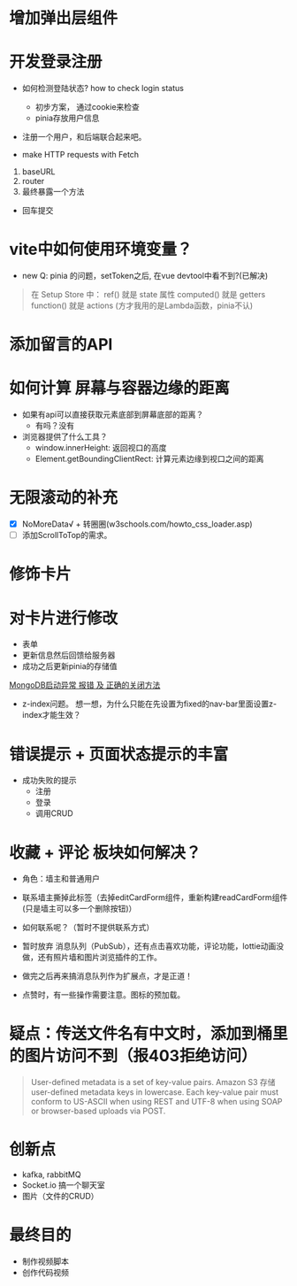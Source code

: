# 增加弹出层组件

# 开发登录注册
- 如何检测登陆状态? how to check login status
    - 初步方案， 通过cookie来检查
    - pinia存放用户信息
- 注册一个用户，和后端联合起来吧。

- make HTTP requests with Fetch
1. baseURL
2. router
3. 最终暴露一个方法
- 回车提交

# vite中如何使用环境变量？

- new Q: pinia 的问题，setToken之后, 在vue devtool中看不到?(已解决)
> 在 Setup Store 中：
> ref() 就是 state 属性
> computed() 就是 getters
> function() 就是 actions  (方才我用的是Lambda函数，pinia不认)

# 添加留言的API


# 如何计算 屏幕与容器边缘的距离
- 如果有api可以直接获取元素底部到屏幕底部的距离？
    - 有吗？没有
- 浏览器提供了什么工具？
    - window.innerHeight: 返回视口的高度
    - Element.getBoundingClientRect: 计算元素边缘到视口之间的距离

# 无限滚动的补充
- [x] NoMoreData√ + 转圈圈(w3schools.com/howto_css_loader.asp)
- [ ] 添加ScrollToTop的需求。

# 修饰卡片

# 对卡片进行修改
- 表单
- 更新信息然后回馈给服务器
- 成功之后更新pinia的存储值

[MongoDB启动异常 报错 及 正确的关闭方法](https://blog.csdn.net/Algorithmguy/article/details/81977483)

- z-index问题。
想一想，为什么只能在先设置为fixed的nav-bar里面设置z-index才能生效？

# 错误提示 + 页面状态提示的丰富
- 成功失败的提示
    - 注册
    - 登录
    - 调用CRUD
# 收藏 + 评论 板块如何解决？
- 角色：墙主和普通用户
- 联系墙主撕掉此标签（去掉editCardForm组件，重新构建readCardForm组件(只是墙主可以多一个删除按钮)）
- 如何联系呢？（暂时不提供联系方式）
- 暂时放弃 消息队列（PubSub），还有点击喜欢功能，评论功能，lottie动画没做，还有照片墙和图片浏览插件的工作。
- 做完之后再来搞消息队列作为扩展点，才是正道！

- 点赞时，有一些操作需要注意。图标的预加载。

# 疑点：传送文件名有中文时，添加到桶里的图片访问不到（报403拒绝访问）
> User-defined metadata is a set of key-value pairs. Amazon S3 存储 user-defined metadata keys in lowercase. Each key-value pair must conform to US-ASCII when using REST and UTF-8 when using SOAP or browser-based uploads via POST.



# 创新点
- kafka, rabbitMQ
- Socket.io 搞一个聊天室
- 图片（文件的CRUD）

# 最终目的
- 制作视频脚本
- 创作代码视频